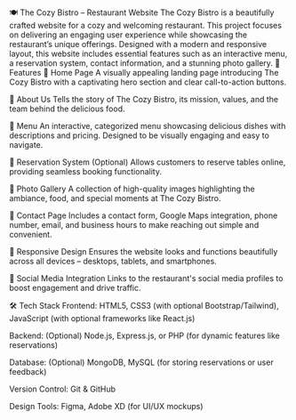 🍽️ The Cozy Bistro – Restaurant Website
The Cozy Bistro is a beautifully crafted website for a cozy and welcoming restaurant. This project focuses on delivering an engaging user experience while showcasing the restaurant’s unique offerings. Designed with a modern and responsive layout, this website includes essential features such as an interactive menu, a reservation system, contact information, and a stunning photo gallery.
🌟 Features
🔸 Home Page
A visually appealing landing page introducing The Cozy Bistro with a captivating hero section and clear call-to-action buttons.

🔸 About Us
Tells the story of The Cozy Bistro, its mission, values, and the team behind the delicious food.

🔸 Menu
An interactive, categorized menu showcasing delicious dishes with descriptions and pricing. Designed to be visually engaging and easy to navigate.

🔸 Reservation System (Optional)
Allows customers to reserve tables online, providing seamless booking functionality.

🔸 Photo Gallery
A collection of high-quality images highlighting the ambiance, food, and special moments at The Cozy Bistro.

🔸 Contact Page
Includes a contact form, Google Maps integration, phone number, email, and business hours to make reaching out simple and convenient.

🔸 Responsive Design
Ensures the website looks and functions beautifully across all devices – desktops, tablets, and smartphones.

🔸 Social Media Integration
Links to the restaurant's social media profiles to boost engagement and drive traffic.

🛠️ Tech Stack
Frontend: HTML5, CSS3 (with optional Bootstrap/Tailwind), JavaScript (with optional frameworks like React.js)

Backend: (Optional) Node.js, Express.js, or PHP (for dynamic features like reservations)

Database: (Optional) MongoDB, MySQL (for storing reservations or user feedback)

Version Control: Git & GitHub

Design Tools: Figma, Adobe XD (for UI/UX mockups)
